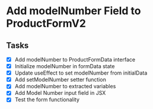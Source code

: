 # Add modelNumber Field to ProductFormV2

## Tasks
- [x] Add modelNumber to ProductFormData interface
- [x] Initialize modelNumber in formData state
- [x] Update useEffect to set modelNumber from initialData
- [x] Add setModelNumber setter function
- [x] Add modelNumber to extracted variables
- [x] Add Model Number input field in JSX
- [x] Test the form functionality

